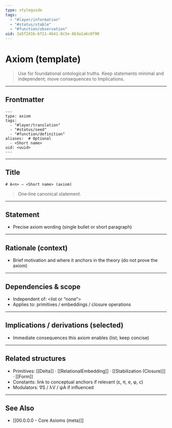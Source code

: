 ```yaml
---
type: styleguide
tags:
  - "#layer/information"
  - "#status/stable"
  - "#function/observation"
uid: 3a5f2d1b-6f21-4b41-8c5e-6b3a1a6c0f90
---
```


# Axiom (template)

> Use for foundational ontological truths. Keep statements minimal and independent; move consequences to Implications.

---

## Frontmatter

```
---
type: axiom
tags:
  - "#layer/translation"
  - "#status/seed"
  - "#function/definition"
aliases:  # Optional
  - <Short name>
uid: <uuid>
---
```

---

## Title

`# A<n> — <Short name> (axiom)`

> One‑line canonical statement.

---

## Statement

- Precise axiom wording (single bullet or short paragraph)

---

## Rationale (context)

- Brief motivation and where it anchors in the theory (do not prove the axiom)

---

## Dependencies & scope

- Independent of: <list or “none”>
- Applies to: primitives / embeddings / closure operations

---

## Implications / derivations (selected)

- Immediate consequences this axiom enables (list; keep concise)

---

## Related structures

- Primitives: [[Delta]] · [[RelationalEmbedding]] · [[Stabilization (Closure)]] · [[Form]]
- Constants: link to conceptual anchors if relevant (ε, π, e, φ, c)
- Modulators: ∇S / λV / ψA if influenced

---

## See Also

- [[00.0.0.0 - Core Axioms (meta)]]


